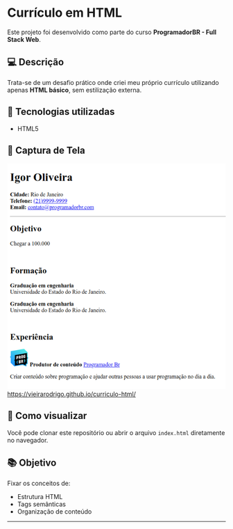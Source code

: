 # Currículo em HTML

Este projeto foi desenvolvido como parte do curso **ProgramadorBR - Full Stack Web**.

## 💻 Descrição
Trata-se de um desafio prático onde criei meu próprio currículo utilizando apenas **HTML básico**, sem estilização externa.

## 🔧 Tecnologias utilizadas
- HTML5

## 📸 Captura de Tela
![Currículo HTML](./images/readme.png)
https://vieirarodrigo.github.io/curriculo-html/

## 🚀 Como visualizar
Você pode clonar este repositório ou abrir o arquivo `index.html` diretamente no navegador.

## 📚 Objetivo
Fixar os conceitos de:
- Estrutura HTML
- Tags semânticas
- Organização de conteúdo

---
